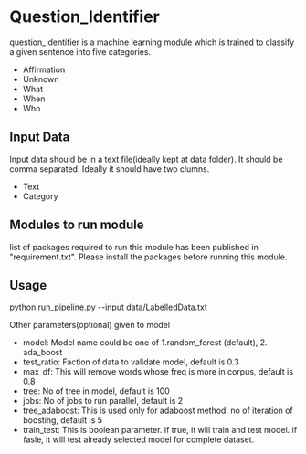 # Question_Identifier
question_identifier is a machine learning module which is trained to classify a given sentence into five categories.
  * Affirmation
  * Unknown
  * What
  * When
  * Who

## Input Data
Input data should be in a text file(ideally kept at data folder). It should be comma separated. Ideally it should have two clumns. 
  * Text
  * Category
## Modules to run module
list of packages required to run this module has been published in "requirement.txt". Please install the packages before running this module.

## Usage
python run_pipeline.py --input data/LabelledData.txt

Other parameters(optional) given to model
  * model:  Model name could be one of 1.random_forest (default), 2. ada_boost
  * test_ratio: Faction of data to validate model, default is 0.3
  * max_df: This will remove words whose freq is more in corpus, default  is 0.8
  * tree: No of tree in model, default is 100
  * jobs: No of jobs to run parallel, default is 2
  * tree_adaboost: This is used only for adaboost method. no of iteration of boosting, default is 5
  * train_test: This is boolean parameter. if true, it will train and test model. if fasle, it will test already selected model for complete dataset.

